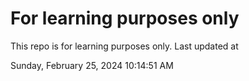 # For learning purposes only
This repo is for learning purposes only.
Last updated at

Sunday, February 25, 2024 10:14:51 AM


